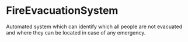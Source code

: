 # FireEvacuationSystem
Automated system which can identify which all people are not evacuated and where they can be located in case of any emergency.
